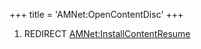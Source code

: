 +++
title = 'AMNet:OpenContentDisc'
+++

1.  REDIRECT
    [AMNet:InstallContentResume](AMNet:InstallContentResume "wikilink")